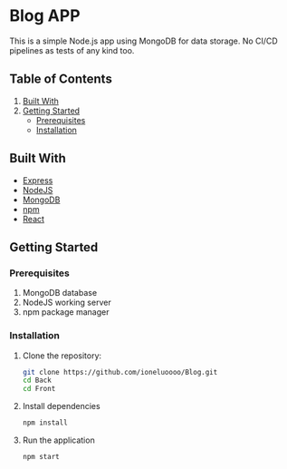 # Blog APP 

This is a simple Node.js app using MongoDB for data storage. No CI/CD pipelines as tests of any kind too.

## Table of Contents

1. [Built With](#built-with)
2. [Getting Started](#getting-started)
    - [Prerequisites](#prerequisites)
    - [Installation](#installation)

## Built With

- [Express](https://expressjs.com/)
- [NodeJS](https://nodejs.org/en)
- [MongoDB](https://www.mongodb.com/)
- [npm](https://pnpm.io/installation)
- [React](https://react.dev/)

## Getting Started

### Prerequisites

1. MongoDB database
2. NodeJS working server
3. npm package manager


### Installation

1. Clone the repository:

   ```bash
   git clone https://github.com/ioneluoooo/Blog.git
   cd Back
   cd Front

2. Install dependencies

   ```bash
   npm install

3. Run the application

   ```bash
   npm start
